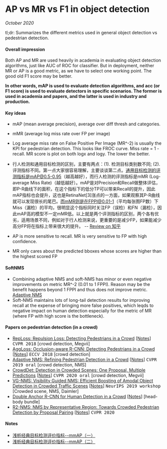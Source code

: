# AP vs MR vs F1 in object detection

_October 2020_

tl;dr: Summarizes the different metrics used in general object detection vs pedestrian detection.

#### Overall impression
Both AP and MR are used heavily in academia in evaluating object detection algorithms, just like AUC of ROC for classifier. But in deployment, neither MR or AP is a good metric, as we have to select one working point. The good old F1 score may be better.

**In other words, mAP is used to evaluate detection algorithms, and acc (or F1 score) is used to evaluate detectors in specific scenarios. The former is used in academia and papers, and the latter is used in industry and production.**


#### Key ideas
- mAP (mean average precision), average over diff thresh and categories.
- mMR (average log miss rate over FP per image)
- Log average miss rate on False Positive Per Image (MR^-2) is usually the KPI for pedestrian detection. This looks like FROC curve. Miss rate = 1 - recall. MR score is plot on both logx and logy. The lower the better. 

- 行人检测和通用目标检测的区别，主要有两点：(1). 检测目标类别数不同; (2). 评测指标不同。第一点大家很容易理解，主要谈谈第二点。通用目标检测的评测指标是mAP@0.5-0.95（越高越好），而行人检测的评测指标是mMR (Log-average Miss Rate)（越低越好）。mAP是对Precision和Recall做整体评估，即P-R曲线下的面积，在这个指标下的低分TP可以带来Recall的提升，因此mAP指标也会提升，这也是RetinaNet[3]涨点的一方面，如果观察其P-R曲线就可以发现很长的尾巴。而mMR则是在FPPI@0.01-1（平均每张图FP数）下Miss（漏检）的平均，很明显这个指标同时关注FP（误检）和FN（漏检），因此mAP高的模型不一定mMR低。以上就是两个评测指标的区别，两个各有优劣，适用场景不同，例如对于行人检测来说，更重要的是减少FP，如果能减少高分FP将在指标上带来很大的提升。 -- [Review on 知乎](https://zhuanlan.zhihu.com/p/95253096)
- AP is more sensitive to recall. MR is very sensitive to FP with high confidence. 
- MR only cares about the predicted bboxes whose scores are higher than the highest scored FP

#### SoftNMS
- Combining adaptive NMS and soft-NMS has minor or even negative improvements on metric MR^-2 (0.01 to 1 FPPI). Reason may be the benefit happens beyond 1 FPPI and thus does not improve metric. [Adaptive NMS](adaptive_nms.md)
- Soft-NMS maintains lots of long-tail detection results for improving recall at the expense of bringing more false positives, which leqds to negative impact on human detection especially for the metric of MR (where FP with high score is the bottleneck).

#### Papers on pedestrian detection (in a crowd)
- [RepLoss: Repulsion Loss: Detecting Pedestrians in a Crowd](https://arxiv.org/abs/1711.07752) [[Notes](./rep_loss.md)] <kbd>CVPR 2018</kbd> [crowd detection, Megvii]
- [AggLoss: Occlusion-aware R-CNN: Detecting Pedestrians in a Crowd](https://arxiv.org/abs/1807.08407) [[Notes](./agg_loss.md)] <kbd>ECCV 2018</kbd> [crowd detection]
- [Adaptive NMS: Refining Pedestrian Detection in a Crowd](https://arxiv.org/abs/1904.03629) [[Notes](./adaptive_nms.md)] <kbd>CVPR 2019 oral</kbd> [crowd detection, NMS]
- [CrowdDet: Detection in Crowded Scenes: One Proposal, Multiple Predictions](https://arxiv.org/abs/2003.09163) [[Notes](./crowd_det.md)] <kbd>CVPR 2020 oral</kbd> [crowd detection, Megvii]
- [VG-NMS: Visibility Guided NMS: Efficient Boosting of Amodal Object Detection in Crowded Traffic Scenes](https://arxiv.org/abs/2006.08547) [[Notes](./vg_nms.md)] <kbd>NeurIPS 2019 workshop</kbd> [Crowded scene, NMS, Daimler]
- [Double Anchor R-CNN for Human Detection in a Crowd](https://arxiv.org/abs/1909.09998) [[Notes](./double_anchor.md)] [head-body bundle]
- [R2-NMS: NMS by Representative Region: Towards Crowded Pedestrian Detection by Proposal Pairing](https://arxiv.org/abs/2003.12729) [[Notes](./r2_nms.md)] <kbd>CVPR 2020</kbd>

#### Notes
- [浅析经典目标检测评价指标--mmAP（一）](https://zhuanlan.zhihu.com/p/55575423)
- [浅析经典目标检测评价指标--mmAP（二）](https://zhuanlan.zhihu.com/p/56899189)

